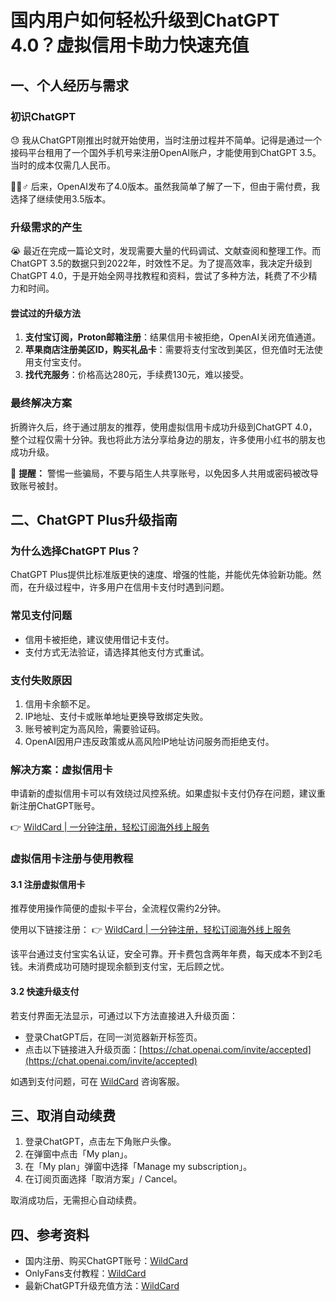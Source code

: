# 国内用户如何轻松升级到ChatGPT 4.0？虚拟信用卡助力快速充值

## 一、个人经历与需求

### 初识ChatGPT

😓 我从ChatGPT刚推出时就开始使用，当时注册过程并不简单。记得是通过一个接码平台租用了一个国外手机号来注册OpenAI账户，才能使用到ChatGPT 3.5。当时的成本仅需几人民币。

🤷🏻♂️ 后来，OpenAI发布了4.0版本。虽然我简单了解了一下，但由于需付费，我选择了继续使用3.5版本。

### 升级需求的产生

😭 最近在完成一篇论文时，发现需要大量的代码调试、文献查阅和整理工作。而ChatGPT 3.5的数据只到2022年，时效性不足。为了提高效率，我决定升级到ChatGPT 4.0，于是开始全网寻找教程和资料，尝试了多种方法，耗费了不少精力和时间。

#### 尝试过的升级方法
1. **支付宝订阅，Proton邮箱注册**：结果信用卡被拒绝，OpenAI关闭充值通道。
2. **苹果商店注册美区ID，购买礼品卡**：需要将支付宝改到美区，但充值时无法使用支付宝支付。
3. **找代充服务**：价格高达280元，手续费130元，难以接受。

### 最终解决方案

折腾许久后，终于通过朋友的推荐，使用虚拟信用卡成功升级到ChatGPT 4.0，整个过程仅需十分钟。我也将此方法分享给身边的朋友，许多使用小红书的朋友也成功升级。

💢 **提醒：** 警惕一些骗局，不要与陌生人共享账号，以免因多人共用或密码被改导致账号被封。

## 二、ChatGPT Plus升级指南

### 为什么选择ChatGPT Plus？

ChatGPT Plus提供比标准版更快的速度、增强的性能，并能优先体验新功能。然而，在升级过程中，许多用户在信用卡支付时遇到问题。

### 常见支付问题
- 信用卡被拒绝，建议使用借记卡支付。
- 支付方式无法验证，请选择其他支付方式重试。

### 支付失败原因
1. 信用卡余额不足。
2. IP地址、支付卡或账单地址更换导致绑定失败。
3. 账号被判定为高风险，需要验证码。
4. OpenAI因用户违反政策或从高风险IP地址访问服务而拒绝支付。

### 解决方案：虚拟信用卡

申请新的虚拟信用卡可以有效绕过风控系统。如果虚拟卡支付仍存在问题，建议重新注册ChatGPT账号。

👉 [WildCard | 一分钟注册，轻松订阅海外线上服务](https://bbtdd.com/WildCard)

### 虚拟信用卡注册与使用教程

#### 3.1 注册虚拟信用卡
推荐使用操作简便的虚拟卡平台，全流程仅需约2分钟。

使用以下链接注册：
👉 [WildCard | 一分钟注册，轻松订阅海外线上服务](https://bbtdd.com/WildCard)

该平台通过支付宝实名认证，安全可靠。开卡费包含两年年费，每天成本不到2毛钱。未消费成功可随时提现余额到支付宝，无后顾之忧。

#### 3.2 快速升级支付
若支付界面无法显示，可通过以下方法直接进入升级页面：
- 登录ChatGPT后，在同一浏览器新开标签页。
- 点击以下链接进入升级页面：[https://chat.openai.com/invite/accepted](https://chat.openai.com/invite/accepted)

如遇到支付问题，可在 [WildCard](https://bbtdd.com/WildCard) 咨询客服。

## 三、取消自动续费

1. 登录ChatGPT，点击左下角账户头像。
2. 在弹窗中点击「My plan」。
3. 在「My plan」弹窗中选择「Manage my subscription」。
4. 在订阅页面选择「取消方案」/ Cancel。

取消成功后，无需担心自动续费。

## 四、参考资料

- 国内注册、购买ChatGPT账号：[WildCard](https://bbtdd.com/WildCard)
- OnlyFans支付教程：[WildCard](https://bbtdd.com/WildCard)
- 最新ChatGPT升级充值方法：[WildCard](https://bbtdd.com/WildCard)